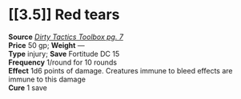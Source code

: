# [[3.5]] Red tears

**Source** [_Dirty Tactics Toolbox pg. 7_](http://paizo.com/products/btpy9g23?Pathfinder-Player-Companion-Dirty-Tactics-Toolbox)  
**Price** 50 gp; **Weight** —  
**Type** injury; **Save** Fortitude DC 15  
**Frequency** 1/round for 10 rounds  
**Effect** 1d6 points of damage. Creatures immune to bleed effects are immune to this damage  
**Cure** 1 save